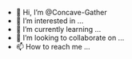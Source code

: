 - 👋 Hi, I’m @Concave-Gather
- 👀 I’m interested in ...
- 🌱 I’m currently learning ...
- 💞️ I’m looking to collaborate on ...
- 📫 How to reach me ...

<!---
Concave-Gather/Concave-Gather is a ✨ special ✨ repository because its `README.md` (this file) appears on your GitHub profile.
You can click the Preview link to take a look at your changes.
--->
